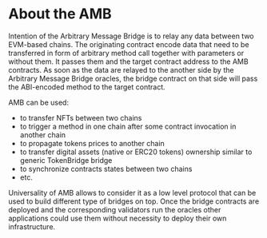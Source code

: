# About the AMB

Intention of the Arbitrary Message Bridge is to relay any data between two EVM-based chains. The originating contract encode data that need to be transferred in form of arbitrary method call together with parameters or without them. It passes them and the target contract address to the AMB contracts. As soon as the data are relayed to the another side by the Arbitrary Message Bridge oracles, the bridge contract on that side will pass the ABI-encoded method to the target contract.

AMB can be used:

* to transfer NFTs between two chains
* to trigger a method in one chain after some contract invocation in another chain
* to propagate tokens prices to another chain
* to transfer digital assets \(native or ERC20 tokens\) ownership similar to generic TokenBridge bridge
* to synchronize contracts states between two chains
* etc.

Universality of AMB allows to consider it as a low level protocol that can be used to build different type of bridges on top. Once the bridge contracts are deployed and the corresponding validators run the oracles other applications could use them without necessity to deploy their own infrastructure.

